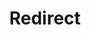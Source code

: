 ﻿---
layout: src/layouts/Redirect.astro
title: Redirect
redirect: https://yamldoc.liuyan.wang/docs/deployments/nginx
pubDate:  2023-01-01
navSearch: false
navSitemap: false
navMenu: false
---
